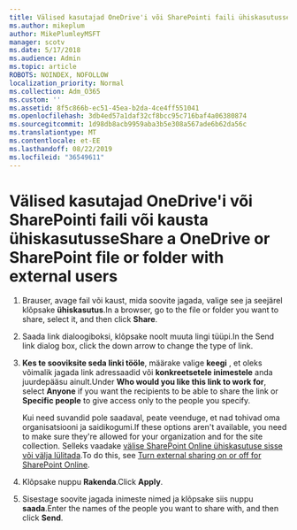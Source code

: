```yaml
---
title: Välised kasutajad OneDrive'i või SharePointi faili ühiskasutusse
ms.author: mikeplum
author: MikePlumleyMSFT
manager: scotv
ms.date: 5/17/2018
ms.audience: Admin
ms.topic: article
ROBOTS: NOINDEX, NOFOLLOW
localization_priority: Normal
ms.collection: Adm_O365
ms.custom: ''
ms.assetid: 8f5c866b-ec51-45ea-b2da-4ce4ff551041
ms.openlocfilehash: 3db4ed57a1daf32cf8bcc95c716baf4a06380874
ms.sourcegitcommit: 1d98db8acb9959aba3b5e308a567ade6b62da56c
ms.translationtype: MT
ms.contentlocale: et-EE
ms.lasthandoff: 08/22/2019
ms.locfileid: "36549611"
---
```

# <a name="share-a-onedrive-or-sharepoint-file-or-folder-with-external-users"></a><span data-ttu-id="9077f-102">Välised kasutajad OneDrive'i või SharePointi faili või kausta ühiskasutusse</span><span class="sxs-lookup"><span data-stu-id="9077f-102">Share a OneDrive or SharePoint file or folder with external users</span></span>

1. <span data-ttu-id="9077f-103">Brauser, avage fail või kaust, mida soovite jagada, valige see ja seejärel klõpsake **ühiskasutus**.</span><span class="sxs-lookup"><span data-stu-id="9077f-103">In a browser, go to the file or folder you want to share, select it, and then click **Share**.</span></span>
    
2. <span data-ttu-id="9077f-104">Saada link dialoogiboksi, klõpsake noolt muuta lingi tüüpi.</span><span class="sxs-lookup"><span data-stu-id="9077f-104">In the Send link dialog box, click the down arrow to change the type of link.</span></span>
    
3. <span data-ttu-id="9077f-105">**Kes te sooviksite seda linki tööle**, määrake valige **keegi** , et oleks võimalik jagada link adressaadid või **konkreetsetele inimestele** anda juurdepääsu ainult.</span><span class="sxs-lookup"><span data-stu-id="9077f-105">Under **Who would you like this link to work for**, select **Anyone** if you want the recipients to be able to share the link or **Specific people** to give access only to the people you specify.</span></span> 
    
    <span data-ttu-id="9077f-106">Kui need suvandid pole saadaval, peate veenduge, et nad tohivad oma organisatsiooni ja saidikogumi.</span><span class="sxs-lookup"><span data-stu-id="9077f-106">If these options aren't available, you need to make sure they're allowed for your organization and for the site collection.</span></span> <span data-ttu-id="9077f-107">Selleks vaadake [välise SharePoint Online ühiskasutuse sisse või välja lülitada](https://go.microsoft.com/fwlink/?linkid=866426).</span><span class="sxs-lookup"><span data-stu-id="9077f-107">To do this, see [Turn external sharing on or off for SharePoint Online](https://go.microsoft.com/fwlink/?linkid=866426).</span></span>
    
4. <span data-ttu-id="9077f-108">Klõpsake nuppu **Rakenda**.</span><span class="sxs-lookup"><span data-stu-id="9077f-108">Click **Apply**.</span></span>
    
5. <span data-ttu-id="9077f-109">Sisestage soovite jagada inimeste nimed ja klõpsake siis nuppu **saada**.</span><span class="sxs-lookup"><span data-stu-id="9077f-109">Enter the names of the people you want to share with, and then click **Send**.</span></span>
    

